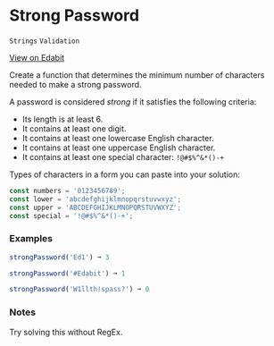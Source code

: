 # Strong Password

`Strings` `Validation`

[View on Edabit](https://edabit.com/challenge/XYDCXdCn6bqaT6SJm)

Create a function that determines the minimum number of characters needed to make a strong password.

A password is considered _strong_ if it satisfies the following criteria:

- Its length is at least 6.
- It contains at least one digit.
- It contains at least one lowercase English character.
- It contains at least one uppercase English character.
- It contains at least one special character: `!@#$%^&*()-+`

Types of characters in a form you can paste into your solution:

```js
const numbers = '0123456789';
const lower = 'abcdefghijklmnopqrstuvwxyz';
const upper = 'ABCDEFGHIJKLMNOPQRSTUVWXYZ';
const special = '!@#$%^&*()-+';
```

### Examples

```js
strongPassword('Ed1') ➞ 3

strongPassword('#Edabit') ➞ 1

strongPassword('W1llth!spass?') ➞ 0
```

### Notes

Try solving this without RegEx.
